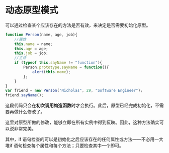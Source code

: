 # 动态原型模式

可以通过检查某个应该存在的方法是否有效，来决定是否需要初始化原型。

```javascript
function Person(name, age, job){
	//属性
	this.name = name;
	this.age = age;
	this.job = job;
  	//方法
	if (typeof this.sayName != "function"){
		Person.prototype.sayName = function(){
			alert(this.name);
		};
    }
}
var friend = new Person("Nicholas", 29, "Software Engineer");
friend.sayName();
```

这段代码只会在**初次调用构造函数**时才会执行。此后，原型已经完成初始化，不需要再做什么修改了。

这里对原型所做的修改，能够立即在所有实例中得到反映。因此，这种方法确实可以说非常完美。

其中，if 语句检查的可以是初始化之后应该存在的任何属性或方法——不必用一大堆if 语句检查每个属性和每个方法；只要检查其中一个即可。